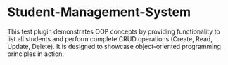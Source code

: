 # Student-Management-System
This test plugin demonstrates OOP concepts by providing functionality to list all students and perform complete CRUD operations (Create, Read, Update, Delete). It is designed to showcase object-oriented programming principles in action.
